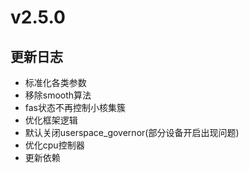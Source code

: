 # v2.5.0

## 更新日志

- 标准化各类参数
- 移除smooth算法
- fas状态不再控制小核集簇
- 优化框架逻辑
- 默认关闭userspace_governor(部分设备开启出现问题)
- 优化cpu控制器
- 更新依赖
